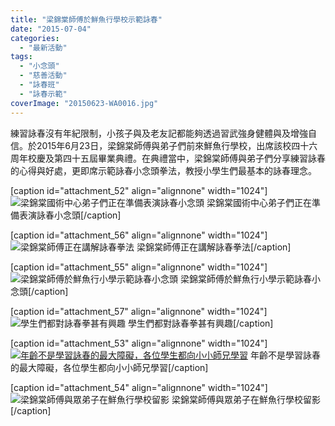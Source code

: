 ```yaml
---
title: "梁錦棠師傅於鮮魚行學校示範詠春"
date: "2015-07-04"
categories: 
  - "最新活動"
tags: 
  - "小念頭"
  - "慈善活動"
  - "詠春班"
  - "詠春示範"
coverImage: "20150623-WA0016.jpg"
---
```


練習詠春沒有年紀限制，小孩子與及老友記都能夠透過習武強身健體與及增強自信。於2015年6月23日，梁錦棠師傅與弟子們前來鮮魚行學校，出席該校四十六周年校慶及第四十五屆畢業典禮。在典禮當中，梁錦棠師傅與弟子們分享練習詠春的心得與好處，更即席示範詠春小念頭拳法，教授小學生們最基本的詠春理念。<!--more-->

\[caption id="attachment\_52" align="alignnone" width="1024"\]![梁錦棠國術中心弟子們正在準備表演詠春小念頭](images/20150623_091337-1024x576.jpg) 梁錦棠國術中心弟子們正在準備表演詠春小念頭\[/caption\]

\[caption id="attachment\_56" align="alignnone" width="1024"\]![梁錦棠師傅正在講解詠春拳法](images/20150623_095447-1024x576.jpg) 梁錦棠師傅正在講解詠春拳法\[/caption\]

\[caption id="attachment\_55" align="alignnone" width="1024"\]![梁錦棠師傅於鮮魚行小學示範詠春小念頭](images/20150623-WA0016-1024x576.jpg) 梁錦棠師傅於鮮魚行小學示範詠春小念頭\[/caption\]

\[caption id="attachment\_57" align="alignnone" width="1024"\]![學生們都對詠春拳甚有興趣](images/20150623_094212-1024x576.jpg) 學生們都對詠春拳甚有興趣\[/caption\]

\[caption id="attachment\_53" align="alignnone" width="1024"\][![年齡不是學習詠春的最大障礙，各位學生都向小小師兄學習](images/20150623_094001-1024x576.jpg)](http://13.229.250.225/wp-content/uploads/2015/07/20150623_094001.jpg) 年齡不是學習詠春的最大障礙，各位學生都向小小師兄學習\[/caption\]

\[caption id="attachment\_54" align="alignnone" width="1024"\]![梁錦棠師傅與眾弟子在鮮魚行學校留影](images/20150623-WA0015-1024x576.jpg) 梁錦棠師傅與眾弟子在鮮魚行學校留影\[/caption\]
